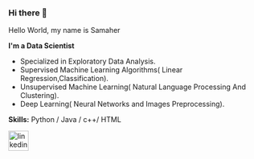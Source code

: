 ### Hi there 👋 
Hello World, my name is Samaher

**I'm a Data Scientist**

- Specialized in Exploratory Data Analysis.
- Supervised Machine Learning Algorithms( Linear Regression,Classification).
- Unsupervised Machine Learning( Natural Language Processing And Clustering).
- Deep Learning( Neural Networks and Images Preprocessing).


**Skills:** Python / Java / c++/ HTML 


[<img src='https://cdn.jsdelivr.net/npm/simple-icons@3.0.1/icons/linkedin.svg' alt='linkedin' height='40'>](https://www.linkedin.com/in/samaher-alhadi-b06269183/) 




<!--![Uploading download.png…]()

**samaher21/samaher21** is a ✨ _special_ ✨ repository because its `README.md` (this file) appears on your GitHub profile.

Here are some ideas to get you started:

- 🔭 I’m currently working on ...
- 🌱 I’m currently learning ...
- 👯 I’m looking to collaborate on ...
- 🤔 I’m looking for help with ...
- 💬 Ask me about ...
- 📫 How to reach me: ...
- 😄 Pronouns: ...
- ⚡ Fun fact: ...
-->
